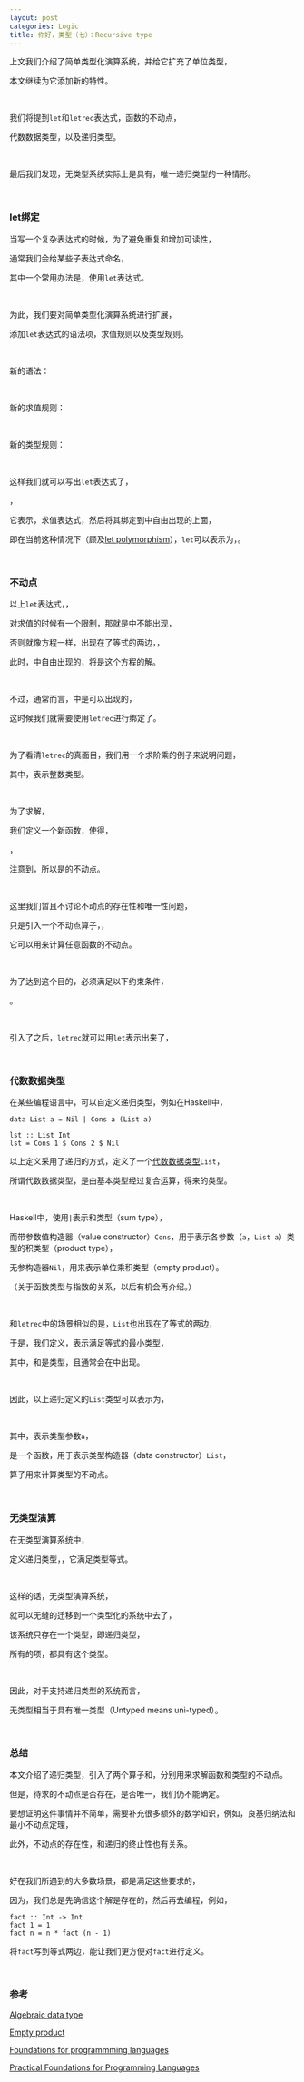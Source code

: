 ```yaml
---
layout: post
categories: Logic
title: 你好，类型（七）：Recursive type
---
```


上文我们介绍了简单类型化<span data-katex="\lambda"></span>演算系统<span data-katex="\lambda^\to"></span>，并给它扩充了单位类型，

本文继续为它添加新的特性。

<br/>

我们将提到`let`和`letrec`表达式，函数的不动点，

代数数据类型，以及递归类型。

<br/>

最后我们发现，无类型系统实际上是具有，唯一递归类型的一种情形。

<br/>

### let绑定

当写一个复杂表达式的时候，为了避免重复和增加可读性，

通常我们会给某些子表达式命名，

其中一个常用办法是，使用`let`表达式。

<br/>

为此，我们要对简单类型化<span data-katex="\lambda"></span>演算系统<span data-katex="\lambda^\to"></span>进行扩展，

添加`let`表达式的语法项，求值规则以及类型规则。

<br/>

新的语法：

<span data-katex="t::=...|let~x:T=t~in~t"></span>

<br/>

新的求值规则：

<span data-katex="let~x:T=v~in~t\to [x\mapsto v]t"></span>

<span data-katex="\frac{t_1\to t'_1}{let~x:T_1=t_1~in~t_2\to let~x:T_1=t'_1~in~t_2}"></span>

<br/>

新的类型规则：

<span data-katex="\frac{\Gamma\vdash t_1:T_1~~~~\Gamma,x:T_1\vdash t_2:T_2}{\Gamma\vdash let~x:T_1=t_1~in~t_2:T_2}"></span>

<br/>

这样我们就可以写出`let`表达式了，

<span data-katex="let~x:T_1=t_1~in~t_2"></span>，

它表示，求值表达式<span data-katex="t_1"></span>，然后将其绑定到<span data-katex="t_2"></span>中自由出现的<span data-katex="x"></span>上面，

即在当前这种情况下（顾及[let polymorphism](https://en.wikipedia.org/wiki/Hindley%E2%80%93Milner_type_system#Let-polymorphism)），`let`可以表示为，<span data-katex="(\lambda x:T_1.t_2)t_1"></span>。

<br/>

### 不动点

以上`let`表达式，<span data-katex="let~x:T_1=t_1~in~t_2"></span>，

对<span data-katex="t_1"></span>求值的时候有一个限制，那就是<span data-katex="t_1"></span>中不能出现<span data-katex="x"></span>，

否则就像方程一样，<span data-katex="x"></span>出现在了等式的两边，<span data-katex="x=t_1(x)"></span>，

此时，<span data-katex="t_2"></span>中自由出现的<span data-katex="x"></span>，将是这个方程的解。

<br/>

不过，通常而言，<span data-katex="t_1"></span>中是可以出现<span data-katex="x"></span>的，

这时候我们就需要使用`letrec`进行绑定了。

<br/>

为了看清`letrec`的真面目，我们用一个求阶乘的例子来说明问题，

<span data-katex="letrec~f:nat\to nat=\lambda y:nat.(if~Eq?~y~0~then~1~else~y*f(y-1))~in~f~5"></span>

其中，<span data-katex="nat"></span>表示整数类型。

<br/>

为了求解<span data-katex="f=\lambda y:nat.(if~Eq?~y~0~then~1~else~y*f(y-1))"></span>，

我们定义一个新函数<span data-katex="F"></span>，使得，

<span data-katex="F=\lambda f:nat\to nat.\lambda y:nat.(if~Eq?~y~0~then~1~else~y*f(y-1))"></span>，

注意到<span data-katex="f=F(f)"></span>，所以<span data-katex="f"></span>是<span data-katex="F"></span>的不动点。

<br/>

这里我们暂且不讨论不动点的存在性和唯一性问题，

只是引入一个不动点算子，<span data-katex="fix_\sigma:(\sigma\to\sigma)\to\sigma"></span>，

它可以用来计算任意函数<span data-katex="F:\sigma\to\sigma"></span>的不动点。

<br/>

为了达到这个目的，<span data-katex="fix_\sigma"></span>必须满足以下约束条件，

<span data-katex="fix_\sigma=\lambda f:\sigma\to\sigma.f(fix_\sigma f)"></span>。

<br/>

引入了<span data-katex="fix_\sigma"></span>之后，`letrec`就可以用`let`表示出来了，

<span data-katex="letrec~f:\sigma=t_1~in~t_2\Leftrightarrow let~f:\sigma=(fix_\sigma\lambda f:\sigma.t_1)~in~t_2"></span>

<br/>

### 代数数据类型

在某些编程语言中，可以自定义递归类型，例如在Haskell中，

```
data List a = Nil | Cons a (List a)

lst :: List Int 
lst = Cons 1 $ Cons 2 $ Nil
```

以上定义采用了递归的方式，定义了一个[代数数据类型](https://wiki.haskell.org/Algebraic_data_type)`List`，

所谓代数数据类型，是由基本类型经过复合运算，得来的类型。

<br/>

Haskell中，使用`|`表示和类型（sum type），

而带参数值构造器（value constructor）`Cons`，用于表示各参数（`a`，`List a`）类型的积类型（product type），

无参构造器`Nil`，用来表示单位乘积类型（empty product）。

（关于函数类型与指数的关系，以后有机会再介绍。）

<br/>

和`letrec`中的场景相似的是，`List`也出现在了等式的两边，

于是，我们定义<span data-katex="\mu t.\sigma"></span>，表示满足等式<span data-katex="t=\sigma"></span>的最小类型，

其中，<span data-katex="t"></span>和<span data-katex="\sigma"></span>是类型，且<span data-katex="t"></span>通常会在<span data-katex="\sigma"></span>中出现。

<br/>

因此，以上递归定义的`List`类型可以表示为，

<span data-katex="\mu\phi.\lambda\alpha.(1+\alpha\times(\phi~\alpha))"></span>

<br/>

其中，<span data-katex="\alpha"></span>表示类型参数`a`，

<span data-katex="\phi"></span>是一个函数，用于表示类型构造器（data constructor）`List`，

<span data-katex="\mu"></span>算子用来计算类型的不动点。

<br/>

### 无类型<span data-katex="\lambda"></span>演算

在无类型<span data-katex="\lambda"></span>演算系统<span data-katex="\lambda_\beta"></span>中，

定义递归类型，<span data-katex="\mu t.t\to t"></span>，它满足类型等式<span data-katex="t=t\to t"></span>。

<br/>

这样的话，无类型<span data-katex="\lambda"></span>演算系统<span data-katex="\lambda_\beta"></span>，

就可以无缝的迁移到一个类型化的系统中去了，

该系统只存在一个类型，即递归类型<span data-katex="\mu t.t\to t"></span>，

所有的项，都具有这个类型。

<br/>

因此，对于支持递归类型的系统而言，

无类型相当于具有唯一类型（Untyped means uni-typed）。

<br/>

### 总结

本文介绍了递归类型，引入了两个算子<span data-katex="fix_\sigma"></span>和<span data-katex="\mu"></span>，分别用来求解函数和类型的不动点。

但是，待求的不动点是否存在，是否唯一，我们仍不能确定。

要想证明这件事情并不简单，需要补充很多额外的数学知识，例如，良基归纳法和最小不动点定理，

此外，不动点的存在性，和递归的终止性也有关系。

<br/>

好在我们所遇到的大多数场景，都是满足这些要求的，

因为，我们总是先确信这个解是存在的，然后再去编程，例如，

```
fact :: Int -> Int 
fact 1 = 1
fact n = n * fact (n - 1)
```

将`fact`写到等式两边，能让我们更方便对`fact`进行定义。

<br/>

### 参考

[Algebraic data type](https://en.wikipedia.org/wiki/Algebraic_data_type)

[Empty product](https://en.wikipedia.org/wiki/Empty_product)

[Foundations for programmming languages](https://book.douban.com/subject/1761918/)

[Practical Foundations for Programming Languages](https://book.douban.com/subject/26782198/)